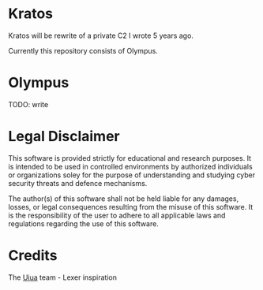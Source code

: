 # Kratos

Kratos will be rewrite of a private C2 I wrote 5 years ago.

Currently this repository consists of Olympus.

# Olympus
TODO: write

# Legal Disclaimer
This software is provided strictly for educational and research purposes. It is intended to be used in controlled environments by authorized individuals or organizations soley for the purpose of understanding and studying cyber security threats and defence mechanisms.

The author(s) of this software shall not be held liable for any damages, losses, or legal consequences resulting from the misuse of this software. It is the responsibility of the user to adhere to all applicable laws and regulations regarding the use of this software.

# Credits
The [Uiua](https://github.com/uiua-lang/uiua) team - Lexer inspiration

